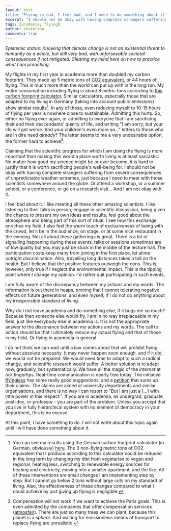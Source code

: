 ```yaml
---
layout: post
title: "Flying is bad, I feel bad, and I need to do something about it"
excerpt: "I should not be okay with having complete strangers suffering from severe consequences of unpredictable weather extremes, just because I need to meet with those scientists somewhere around the globe."
tags: [academia, flying]
author: ekaterina
comments: true
---
```


_Epistemic status: Knowing that climate change is not an existential threat to humanity as a whole, but still very bad, with unforseeable societal consequences if not mitigated. Clearing my mind here on how to practice what I am preaching._

My flights in my first year in academia more than doubled my carbon footprint. They made up 5 metric tons of [CO2 equivalent](https://en.wikipedia.org/wiki/Carbon_dioxide_equivalent), or 44 hours of flying. This is much more than the world can put up with in the long run. My entire consumption including flying is about 8 metric tons according to [this carbon footprint calculator](https://www.carbonfootprint.com/calculator.aspx). Similar calculators, especially those that are adapted to my living in Germany (taking into account public emissions) show similar results[^1]. In any of those, even reducing myself to 10-15 hours of flying per year is nowhere close to sustainable. Admitting this hurts. So, either no flying ever again, or admitting to everyone that I am sacrificing their and their descendants' quality of life, and writing "I am sorry, but your life will get worse. And your children's even more so..." letters to those who are in dire need *already*? The latter seems to me a very undesirable option, the former hard to achieve[^2].

Claiming that the scientific progress for which I am doing the flying is more important than making this world a place worth living is at least sarcastic. No matter how good my science might be or ever become, it is hard to justify that it is worth sacrificing people's well-being for. I should not be okay with having complete strangers suffering from severe consequences of unpredictable weather extremes, just because I need to meet with those scientists somewhere around the globe. Or attend a workshop, or a summer school, or a conference, or go on a research visit... And I am not okay with it. 

I feel bad about it. I like meeting all these other amazing scientists. I like listening to their talks in person, engage in scientific discussion, being given the chance to present my own ideas and results, feel good about the atmosphere and being part of this sort of ritual. I see how this exchange enriches my field, I also feel the warm touch of exclusiveness of being with the crowd, let it be in the audience, on stage, or at some nice restaurant in the evening. Not all about these gatherings is great. There is a lot of signalling happening during these events, talks or sessions sometimes are of low quality but you may just be stuck in the middle of the lecture hall. The participation costs keep many from joining in the first place, let alone outright discrimination. Also, travelling long distances takes a toll on the health. But I believe that the positive features outweigh the cons. This is, however, only true if I neglect the environmental impact. This is the tipping point where I change my opinion. I'd rather quit participating in such events. 

I am fully aware of the discrepancy between my actions and my words. The information is out there in heaps, proving that I cannot tolerating negative effects on future generations, and even myself, if I do not do anything about my irresponsible standard of living. 

Why do I not leave academia and do something else, if it bugs me so much? Because then someone else would fly. I am in no way irreplaceable in my field, just like everybody else in academia is. It is not the appropriate answer to the dissonance between my actions and my words. The call to action should be that I ultimately reduce my actual flying and that of those in my field. Or flying in acamedia in general. 

I do not think we can wait until a law comes about that will prohibit flying without absolute necessity. It may never happen soon enough, and if it did, we would not be prepared. We would need time to adapt to such a radical change, and scientific research would suffer. A better solution is to adapt now, gradually, but systematically. We have all the magic of the _internet_ at our fingertips. Real-time communication is nearly free today. The initiative [flyingless](https://academicflyingblog.wordpress.com/) has some really good suggestions, and a [petition](https://www.change.org/p/universities-and-professional-associations-call-on-universities-and-professional-associations-to-greatly-reduce-flying?recruiter=294645973&utm_source=share_petition&utm_medium=copylink) that sums up their claims. The claims are aimed at university departments and similar organisations, and there is no way I can resort to "But I am just a [...] with little power in this respect.". If you are in academia, as undergrad, graduate, post-doc, or professor - you are part of the problem. Unless you accept that you live in fully hierarchical system with no element of democracy in your department, this is no excuse.

At this point, I have somethng to do. I will not write about this topic again until I will have done something about it. 

[^1]: You can see my results using the German carbon footprint calculator (in German, obviously) [here](http://www.uba.co2-rechner.de/de_DE/?bookmark=R5tPXniBc5ZWl7oH). The 3 non-flying metric tons of CO2 equivalent that I produce according to this calculator could be reduced in the long term by changing my diet from vegetarian to vegan and regional, heating less, switching to renewable energy sources for heating and electricity, moving into a smaller apartment, and the like. All of these interventions are small changes I am implementing step by step. But I cannot go below 2 tons without large cuts on my standard of living. Also, the effectiveness of these changes compared to what I could achieve by just giving up flying is negligible.  

[^2]: Compensation will not work if we want to achieve the Paris goals. This is even admitted by the companies that offer compensation services ([atmosfair](https://www.atmosfair.de/en/standards/good_offsetting_practices/)). There are just so many trees we can plant, because this planet is a _sphere_. And waiting for emissionless means of transport to replace flying are unrealistic.
